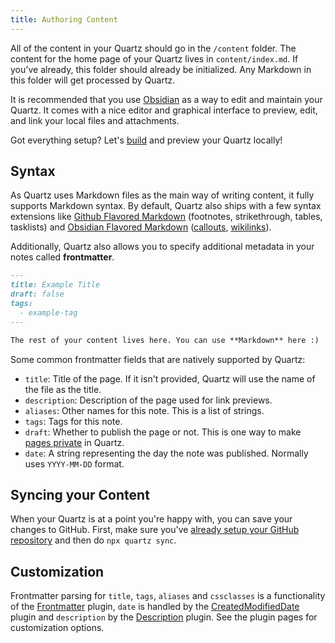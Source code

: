 ```yaml
---
title: Authoring Content
---
```


All of the content in your Quartz should go in the `/content` folder. The content for the home page of your Quartz lives in `content/index.md`. If you've [](docs/index.md#🪴%20Get%20Started|setup%20Quartz) already, this folder should already be initialized. Any Markdown in this folder will get processed by Quartz.

It is recommended that you use [Obsidian](https://obsidian.md/) as a way to edit and maintain your Quartz. It comes with a nice editor and graphical interface to preview, edit, and link your local files and attachments.

Got everything setup? Let's [build](build) and preview your Quartz locally!

## Syntax

As Quartz uses Markdown files as the main way of writing content, it fully supports Markdown syntax. By default, Quartz also ships with a few syntax extensions like [Github Flavored Markdown](https://docs.github.com/en/get-started/writing-on-github/getting-started-with-writing-and-formatting-on-github/basic-writing-and-formatting-syntax) (footnotes, strikethrough, tables, tasklists) and [Obsidian Flavored Markdown](https://help.obsidian.md/Editing+and+formatting/Obsidian+Flavored+Markdown) ([callouts](callouts.md), [wikilinks](wikilinks.md)).

Additionally, Quartz also allows you to specify additional metadata in your notes called **frontmatter**.

```md title="content/note.md"
---
title: Example Title
draft: false
tags:
  - example-tag
---

The rest of your content lives here. You can use **Markdown** here :)
```

Some common frontmatter fields that are natively supported by Quartz:

- `title`: Title of the page. If it isn't provided, Quartz will use the name of the file as the title.
- `description`: Description of the page used for link previews.
- `aliases`: Other names for this note. This is a list of strings.
- `tags`: Tags for this note.
- `draft`: Whether to publish the page or not. This is one way to make [pages private](private%20pages.md) in Quartz.
- `date`: A string representing the day the note was published. Normally uses `YYYY-MM-DD` format.

## Syncing your Content

When your Quartz is at a point you're happy with, you can save your changes to GitHub.
First, make sure you've [already setup your GitHub repository](setting%20up%20your%20GitHub%20repository.md) and then do `npx quartz sync`.

## Customization

Frontmatter parsing for `title`, `tags`, `aliases` and `cssclasses` is a functionality of the [Frontmatter](Frontmatter.md) plugin, `date` is handled by the [CreatedModifiedDate](CreatedModifiedDate.md) plugin and `description` by the [Description](Description.md) plugin. See the plugin pages for customization options.

